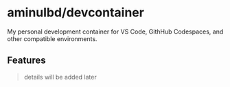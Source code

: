 # aminulbd/devcontainer

My personal development container for VS Code, GithHub Codespaces, and other compatible environments.

## Features

> details will be added later